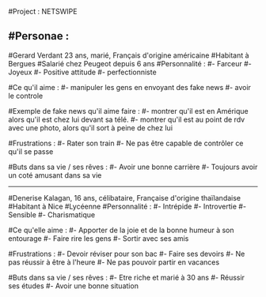 #Project : NETSWIPE

#Personae :
-----------------------------------------------------------------------------------------------

#Gerard Verdant 23 ans, marié, Français d'origine américaine
#Habitant à Bergues
#Salarié chez Peugeot depuis 6 ans
#Personnalité :
#- Farceur
#- Joyeux
#- Positive attitude
#- perfectionniste

#Ce qu'il aime :
#- manipuler les gens en envoyant des fake news
#- avoir le controle

#Exemple de fake news qu'il aime faire : 
#- montrer qu'il est en Amérique alors qu'il est chez lui devant sa télé.
#- montrer qu'il est au point de rdv avec une photo, alors qu'il sort à peine de chez lui 

#Frustrations :
#- Rater son train
#- Ne pas être capable de contrôler ce qu'il se passe

#Buts dans sa vie / ses rêves :
#- Avoir une bonne carrière
#- Toujours avoir un coté amusant dans sa vie

-----------------------------------------------------------------------------------------------

#Denerise Kalagan, 16 ans, célibataire, Française d'origine thaïlandaise
#Habitant à Nice
#Lycéenne 
#Personnalité :
#- Intrépide
#- Introvertie
#- Sensible
#- Charismatique

#Ce qu'elle aime :
#- Apporter de la joie et de la bonne humeur à son entourage
#- Faire rire les gens
#- Sortir avec ses amis

#Frustrations :
#- Devoir réviser pour son bac
#- Faire ses devoirs
#- Ne pas réussir à être à l'heure
#- Ne pas pouvoir partir en vacances

#Buts dans sa vie / ses rêves :
#- Etre riche et marié à 30 ans
#- Réussir ses études
#- Avoir une bonne situation


